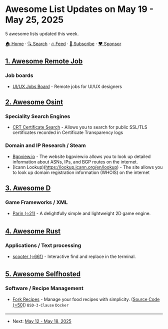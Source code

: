# Awesome List Updates on May 19 - May 25, 2025

5 awesome lists updated this week.

[🏠 Home](/README.md) · [🔍 Search](https://www.trackawesomelist.com/search/) · [🔥 Feed](https://www.trackawesomelist.com/week/rss.xml) · [📮 Subscribe](https://trackawesomelist.us17.list-manage.com/subscribe?u=d2f0117aa829c83a63ec63c2f&id=36a103854c) · [❤️  Sponsor](https://github.com/sponsors/theowenyoung)



## [1. Awesome Remote Job](/content/lukasz-madon/awesome-remote-job/week/README.md)

### Job boards

*   [UI/UX Jobs Board](https://uiuxjobsboard.com/design-jobs/remote) - Remote jobs for UI/UX designers

## [2. Awesome Osint](/content/jivoi/awesome-osint/week/README.md)

### Speciality Search Engines

*   [CRT Certificate Search](https://crt.sh) - Allows you to search for public SSL/TLS certificates recorded in Certificate Transparency logs

### Domain and IP Research / Steam

*   [Bgpview.io](https://bgpview.io) - The website bgpview\.io allows you to look up detailed information about ASNs, IPs, and BGP routes on the internet.
*   \[Icann Lookup)(<https://lookup.icann.org/en/lookup>) - The site allows you to look up domain registration information (WHOIS) on the internet

## [3. Awesome D](/content/dlang-community/awesome-d/week/README.md)

### Game Frameworks / XML

*   [Parin (⭐21)](https://github.com/Kapendev/parin) - A delightfully simple and lightweight 2D game engine.

## [4. Awesome Rust](/content/rust-unofficial/awesome-rust/week/README.md)

### Applications / Text processing

*   [scooter (⭐661)](https://github.com/thomasschafer/scooter) - Interactive find and replace in the terminal.

## [5. Awesome Selfhosted](/content/awesome-selfhosted/awesome-selfhosted/week/README.md)

### Software / Recipe Management

*   [Fork Recipes](https://mikebgrep.github.io/forkapi/latest/clients/) - Manage your food recipes with simplicity. ([Source Code (⭐50)](https://github.com/mikebgrep/fork.recipes)) `BSD-3-Clause` `Docker`

---

- Next: [May 12 - May 18, 2025](/content/2025/19/README.md)